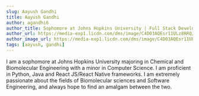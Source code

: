 ```yaml
---
slug: Aayush Gandhi
title: Aayush Gandhi
author: agandhi6
author_title: Sophomore at Johns Hopkins University | Full Stack Developer | React/React Native | Python | Java
author_url: https://media-exp1.licdn.com/dms/image/C4D03AQEsr11ULz8RRQ/profile-displayphoto-shrink_200_200/0/1593273338783?e=1613001600&v=beta&t=cIsS4QmIMxbXBG3QPdRj2mIg_cQ5FVLHJs8cgl4JvOE
author_image_url: https://media-exp1.licdn.com/dms/image/C4D03AQEsr11ULz8RRQ/profile-displayphoto-shrink_200_200/0/1593273338783?e=1613001600&v=beta&t=cIsS4QmIMxbXBG3QPdRj2mIg_cQ5FVLHJs8cgl4JvOE
tags: [aayush, gandhi]
---
```


I am a sophomore at Johns Hopkins University majoring in Chemical and Biomolecular Engineering with a minor in Computer Science. I am proficient in Python, Java and React JS/React Native frameworks.
I am extremely passionate about the fields of Biomolecular sciences and Software Engineering, and always hope to find an amalgam between the two. 